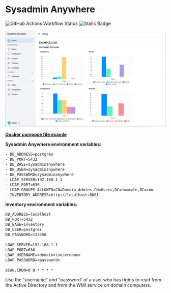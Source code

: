 # Sysadmin Anywhere

![GitHub Actions Workflow Status](https://img.shields.io/github/actions/workflow/status/sysadminanywhere/sysadminanywhere/maven.yml)
![Static Badge](https://img.shields.io/badge/version-0.9.0-blue)

![Sysadmin Screenshot](images/Screen02.png)

**[Docker compose file examle](docker/docker-compose.yml)**

**Sysadmin Anywhere environment variables:**
```
- DB_ADDRESS=postgres
- DB_PORT=5432
- DB_BASE=sysadminanywhere
- DB_USER=sysadminanywhere
- DB_PASSWORD=sysadminanywhere
- LDAP_SERVER=192.168.1.1
- LDAP_PORT=636
- LDAP_GROUPS_ALLOWED=CN=Domain Admins,CN=Users,DC=example,DC=com
- INVENTORY_ADDRESS=http://localhost:8081
```

**Inventory environment variables:**
```
DB_ADDRESS=localhost
DB_PORT=5432
DB_BASE=inventory
DB_USER=postgres
DB_PASSWORD=123456

LDAP_SERVER=192.168.1.1
LDAP_PORT=636
LDAP_USERNAME=<domain>\<username>
LDAP_PASSWORD=<password>

SCAN.CRON=0 0 * * * *
```
Use the "username" and "password' of a user who has rights to read from the Active Directory and from the WMI service on domain computers.
